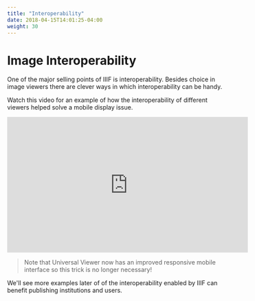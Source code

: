 ```yaml
---
title: "Interoperability"
date: 2018-04-15T14:01:25-04:00
weight: 30
---
```


# Image Interoperability

One of the major selling points of IIIF is interoperability. Besides choice in image viewers there are clever ways in which interoperability can be handy.

Watch this video for an example of how the interoperability of different viewers helped solve a mobile display issue.

<iframe width="560" height="315" src="https://www.youtube.com/embed/gPRPfPZnIvU?rel=0&amp;showinfo=0" frameborder="0" allowfullscreen></iframe>

> Note that Universal Viewer now has an improved responsive mobile interface so this trick is no longer necessary!

We'll see more examples later of of the interoperability enabled by IIIF can benefit publishing institutions and users.
